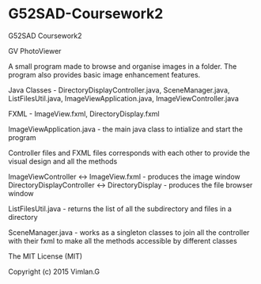# G52SAD-Coursework2
G52SAD Coursework2



GV PhotoViewer

A small program made to browse and organise images in a folder. The program also provides basic image enhancement features. 

Java Classes - 	DirectoryDisplayController.java,
				SceneManager.java,
				ListFilesUtil.java,
				ImageViewApplication.java,
				ImageViewController.java

FXML 		 -	ImageView.fxml,
				DirectoryDisplay.fxml

ImageViewApplication.java - the main java class to intialize and start the program

Controller files and FXML files corresponds with each other to provide the visual design and all the methods

ImageViewController 	   <-> ImageView.fxml   - produces the image window
DirectoryDisplayController <-> DirectoryDisplay - produces the file browser window

ListFilesUtil.java - returns the list of all the subdirectory and files in a directory

SceneManager.java  - works as a singleton classes to join all the controller with their fxml to make all the methods accessible by different classes


The MIT License (MIT)

Copyright (c) 2015 Vimlan.G

